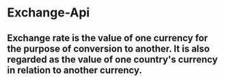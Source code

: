 # Exchange-Api

## Exchange rate is the value of one currency for the purpose of conversion to another. It is also regarded as the value of one country's currency in relation to another currency.